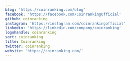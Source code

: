 ```yaml
---
blog: 'https://coinranking.com/blog'
facebook: 'https://facebook.com/CoinrankingOfficial'
github: coinranking
instagram: 'https://instagram.com/coinrankingofficial'
linkedin: 'https://linkedin.com/company/coinranking'
logohandle: coinranking
sort: coinranking
title: Coinranking
twitter: coinranking
website: 'https://coinranking.com/'
---
```


